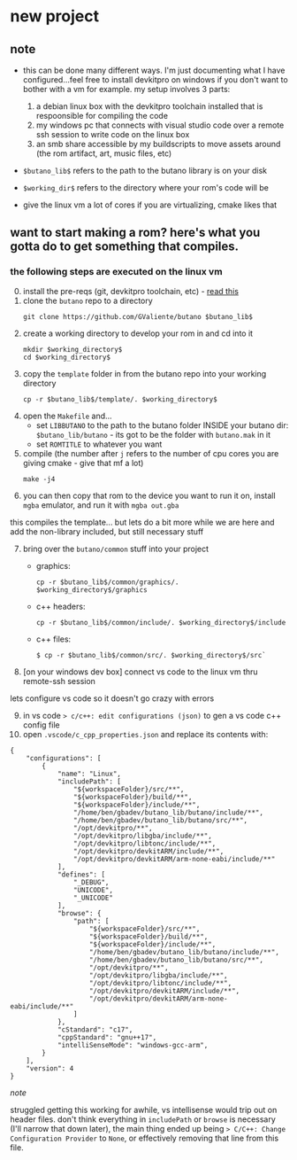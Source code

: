 # new project

## note
- this can be done many different ways. I'm just documenting what I have configured...feel free to install devkitpro on windows if you don't want to bother with a vm for example. my setup involves 3 parts:
    1. a debian linux box with the devkitpro toolchain installed that is respoonsible for compiling the code
    2. my windows pc that connects with visual studio code over a remote ssh session to write code on the linux box
    3. an smb share accessible by my buildscripts to move assets around (the rom artifact, art, music files, etc)

- `$butano_lib$` refers to the path to the butano library is on your disk
- `$working_dir$` refers to the directory where your rom's code will be
- give the linux vm a lot of cores if you are virtualizing, cmake likes that


## want to start making a rom? here's what you gotta do to get something that compiles.
### the following steps are executed on the linux vm
0. install the pre-reqs (git, devkitpro toolchain, etc) - [read this](https://gvaliente.github.io/butano/getting_started.html)
1. clone the `butano` repo to a directory
    ```
    git clone https://github.com/GValiente/butano $butano_lib$
    ```
2. create a working directory to develop your rom in and cd into it
    ```
    mkdir $working_directory$
    cd $working_directory$
    ```
3. copy the `template` folder in from the butano repo into your working directory
    ```
    cp -r $butano_lib$/template/. $working_directory$
    ```
4. open the `Makefile` and...
    - set `LIBBUTANO` to the path to the butano folder INSIDE your butano dir: `$butano_lib/butano` - its got to be the folder with `butano.mak` in it
    - set `ROMTITLE` to whatever you want
5. compile (the number after `j` refers to the number of cpu cores you are giving cmake - give that mf a lot)
    ```
    make -j4
    ```
6. you can then copy that rom to the device you want to run it on, install `mgba` emulator, and run it with `mgba out.gba`

this compiles the template... but lets do a bit more while we are here and add the non-library included, but still necessary stuff

7. bring over the `butano/common` stuff into your project
    - graphics: 
        ```
        cp -r $butano_lib$/common/graphics/. $working_directory$/graphics
        ```
    - c++ headers: 
        ```
        cp -r $butano_lib$/common/include/. $working_directory$/include
        ```
    - c++ files:
        ```
        $ cp -r $butano_lib$/common/src/. $working_directory$/src`
        ```

8. [on your windows dev box] connect vs code to the linux vm thru remote-ssh session

lets configure vs code so it doesn't go crazy with errors

9. in vs code `> c/c++: edit configurations (json)` to gen a vs code c++ config file
10. open `.vscode/c_cpp_properties.json` and replace its contents with:
```
{
    "configurations": [
        {
            "name": "Linux",
            "includePath": [
                "${workspaceFolder}/src/**",
                "${workspaceFolder}/build/**",
                "${workspaceFolder}/include/**",
                "/home/ben/gbadev/butano_lib/butano/include/**",
                "/home/ben/gbadev/butano_lib/butano/src/**",
                "/opt/devkitpro/**",
                "/opt/devkitpro/libgba/include/**",
                "/opt/devkitpro/libtonc/include/**",
                "/opt/devkitpro/devkitARM/include/**",
                "/opt/devkitpro/devkitARM/arm-none-eabi/include/**"
            ],
            "defines": [
                "_DEBUG",
                "UNICODE",
                "_UNICODE"
            ],
            "browse": {
                "path": [
                    "${workspaceFolder}/src/**",
                    "${workspaceFolder}/build/**",
                    "${workspaceFolder}/include/**",
                    "/home/ben/gbadev/butano_lib/butano/include/**",
                    "/home/ben/gbadev/butano_lib/butano/src/**",
                    "/opt/devkitpro/**",
                    "/opt/devkitpro/libgba/include/**",
                    "/opt/devkitpro/libtonc/include/**",
                    "/opt/devkitpro/devkitARM/include/**",
                    "/opt/devkitpro/devkitARM/arm-none-eabi/include/**"
                ]
            },
            "cStandard": "c17",
            "cppStandard": "gnu++17",
            "intelliSenseMode": "windows-gcc-arm",
        }
    ],
    "version": 4
}
```
*note*

struggled getting this working for awhile, vs intellisense would trip out on header files. don't think everything in `includePath` or `browse` is necessary (I'll narrow that down later), the main thing ended up being `> C/C++: Change Configuration Provider` to `None`, or effectively removing that line from this file.

